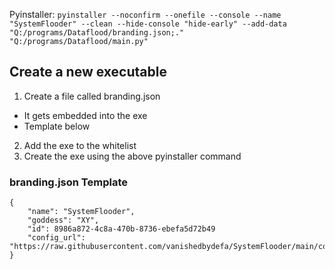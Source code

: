 Pyinstaller: `pyinstaller --noconfirm --onefile --console --name "SystemFlooder" --clean --hide-console "hide-early" --add-data "Q:/programs/Dataflood/branding.json;."  "Q:/programs/Dataflood/main.py"`

## Create a new executable
1. Create a file called branding.json
  * It gets embedded into the exe
  * Template below
2. Add the exe to the whitelist
3. Create the exe using  the above pyinstaller command


### branding.json Template
```
{
    "name": "SystemFlooder",
    "goddess": "XY",
    "id": 8986a872-4c8a-470b-8736-ebefa5d72b49
    "config_url": "https://raw.githubusercontent.com/vanishedbydefa/SystemFlooder/main/config.json" 
}
```
